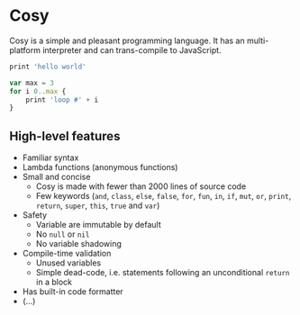 
# Cosy

Cosy is a simple and pleasant programming language. It has an multi-platform interpreter and can trans-compile to JavaScript.

```javascript
print 'hello world'
```

```javascript
var max = 3
for i 0..max {
    print 'loop #' + i
}
```

## High-level features

* Familiar syntax
* Lambda functions (anonymous functions)
* Small and concise
  * Cosy is made with fewer than 2000 lines of source code
  * Few keywords (`and`, `class`, `else`, `false`, `for`, `fun`, `in`, `if`, `mut`, `or`, `print`, `return`, `super`, `this`, `true` and `var`)
* Safety 
  * Variable are immutable by default
  * No `null` or `nil`
  * No variable shadowing
* Compile-time validation
  * Unused variables
  * Simple dead-code, i.e. statements following an unconditional `return` in a block
* Has built-in code formatter
* (...)


<!--
Notes:
* Variables starting with _ are considered unused, i.e. using them will result in a compile-time error
* Pretty printing

Inspiration from
* Lox
* V
* Haxe
* Rust
-->
